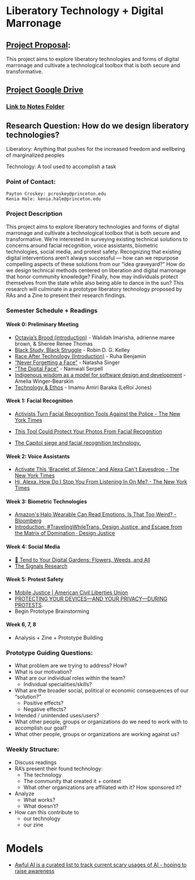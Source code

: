 # Liberatory Technology + Digital Marronage

## [Project Proposal](https://docs.google.com/document/d/1ljQSAa_LHABk7gWsWXDA-pNFvtFDSxUuCuxsYbTyvVc/edit?usp=sharing):

This project aims to explore liberatory technologies and forms of digital marronage and cultivate a technological toolbox that is both secure and transformative.

## [Project Google Drive](https://drive.google.com/drive/u/1/folders/1JbcIvgdUS_r8SjZ1j63yBPZkpIRW2pBg)
### [Link to Notes Folder](https://drive.google.com/drive/u/1/folders/16kYnJlmNNYQuqHNm9WqGXUOvIc8ju0b1)

## Research Question: How do we design liberatory technologies?

Liberatory: Anything that pushes for the increased freedom and wellbeing of marginalized peoples

Technology: A tool used to accomplish a task
 
### Point of Contact: 
	Payton Croskey: pcroskey@princeton.edu
	Kenia Hale: kenia.hale@princeton.edu
 
### Project Description 

This project aims to explore liberatory technologies and forms of digital marronage and cultivate a technological toolbox that is both secure and transformative. We’re interested in surveying existing technical solutions to concerns around facial recognition, voice assistants, biometric technologies, social media, and protest safety. Recognizing that existing digital interventions aren’t always successful — how can we repurpose compelling aspects of these solutions from our “idea graveyard?” How do we design technical methods centered on liberation and digital marronage that honor community knowledge? Finally, how may individuals protect themselves from the state while also being able to dance in the sun? This research will culminate in a prototype liberatory technology proposed by RAs and a Zine to present their research findings.
 
### Semester Schedule + Readings

#### Week 0: Preliminary Meeting
- [Octavia’s Brood (introduction)](https://ebookcentral.proquest.com/lib/princeton/detail.action?docID=1996052) - Walidah Imarisha, adrienne maree brown, & Sheree Renee Thomas
- [Black Study, Black Struggle](https://escholarship.org/uc/item/8cj8q196) - Robin D. G. Kelley
- [Race After Technology  (Introduction)](https://ebookcentral.proquest.com/lib/Princeton/detail.action?docID=5820427) - Ruha Benjamin
- [“Never Forgetting a Face”](https://www.nytimes.com/2014/05/18/technology/never-forgetting-a-face.html) - Natasha Singer
- [“The Digital Face”](https://www.theparisreview.org/blog/2020/10/21/the-digital-face/) - Namwali Serpell
- [Indigenous wisdom as a model for software design and development](https://foundation.mozilla.org/en/blog/indigenous-wisdom-model-software-design-and-development/) - Amelia Winger-Bearskin 
- [Technology & Ethos](http://www.soulsista.com/titanic/baraka.html) - Imamu Amiri Baraka (LeRoi Jones)


#### Week 1: Facial Recognition

- [Activists Turn Facial Recognition Tools Against the Police - The New York Times](https://www.nytimes.com/2020/10/21/technology/facial-recognition-police.html)

- [This Tool Could Protect Your Photos From Facial Recognition](https://www.nytimes.com/2020/08/03/technology/fawkes-tool-protects-photos-from-facial-recognition.html)

- [The Capitol siege and facial recognition technology.](https://slate.com/technology/2021/01/facial-recognition-technology-capitol-siege.html)

#### Week 2: Voice Assistants
- [Activate This 'Bracelet of Silence,' and Alexa Can't Eavesdrop - The New York Times](https://www.nytimes.com/2020/02/14/technology/alexa-jamming-bracelet-privacy-armor.html) 
- [Hi, Alexa. How Do I Stop You From Listening In On Me? - The New York Times](https://www.nytimes.com/2019/08/21/technology/personaltech/alexa-siri-google-assistant-listen.html) 

#### Week 3: Biometric Technologies
- [Amazon's Halo Wearable Can Read Emotions. Is That Too Weird? - Bloomberg](https://www.bloomberg.com/news/newsletters/2020-08-31/amazon-s-halo-wearable-can-read-emotions-is-that-too-weird) 
- [Introduction: #TravelingWhileTrans, Design Justice, and Escape from the Matrix of Domination · Design Justice](https://design-justice.pubpub.org/pub/ap8rgw5e/release/1) 

#### Week 4: Social Media
- [🌿 Tend to Your Digital Gardens: Flowers, Weeds, and All](https://newpublic.substack.com/p/-tend-to-your-digital-gardens-flowers) 
- [The Signals Research](https://newpublic.org/signals)

#### Week 5: Protest Safety
- [Mobile Justice | American Civil Liberties Union](https://www.aclu.org/issues/criminal-law-reform/reforming-police/mobile-justice?redirect=feature/aclu-apps-record-police-conduct) 
- [PROTECTING YOUR DEVICES—AND YOUR PRIVACY—DURING PROTESTS](https://pen.org/protecting-devices-and-privacy-during-protests/#:~:text=Use%20an%20encrypted%20messaging%20app,identifying%20info%20in%20your%20photos). 
- Begin Prototype Brainstorming

#### Week 6, 7, 8
 - Analysis + Zine  + Prototype Building
 
 
### Prototype Guiding Questions:

- What problem are we trying to address? How?
- What is our motivation? 
- What are our individual roles within the team?
  - Individual specialities/skills?
- What are the broader social, political or economic consequences of our “solution?”
  - Positive effects?
  - Negative effects?
- Intended / unintended uses/users?
- What other people, groups or organizations do we need to work with to accomplish our goal?
- What other people, groups or organizations are working against us?


### Weekly Structure:
- Discuss readings
- RA’s present their found technology:
  - The technology
  - The community that created it + context
  - What other organizations are affiliated with it? How sponsored it?
- Analyze
  - What works?
  - What doesn’t?
- How can this contribute to 
  - our technology
  - our zine

# Models
- [Awful AI is a curated list to track current scary usages of AI - hoping to raise awareness](https://github.com/daviddao/awful-ai) 
